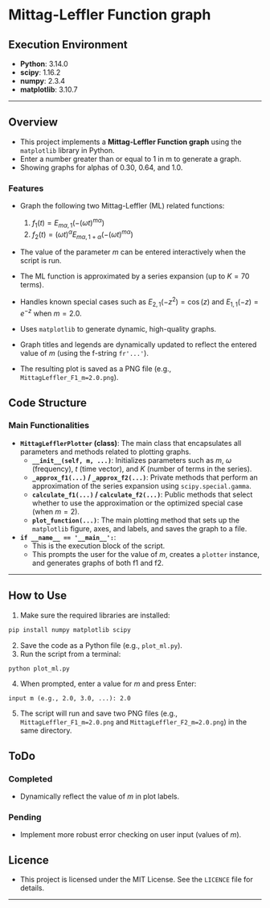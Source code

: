 # **Mittag-Leffler Function graph**

## **Execution Environment**
- **Python**: 3.14.0  
- **scipy**: 1.16.2
- **numpy**: 2.3.4
- **matplotlib**: 3.10.7

---

## **Overview**
- This project implements a **Mittag-Leffler Function graph** using the `matplotlib` library in Python. 
- Enter a number greater than or equal to 1 in m to generate a graph.
- Showing graphs for alphas of 0.30, 0.64, and 1.0.

### **Features**
- Graph the following two Mittag-Leffler (ML) related functions:
  
  1.  $f_1(t) = E_{m\alpha, 1}(-(\omega t)^{m\alpha})$
  2.  $f_2(t) = (\omega t)^\alpha E_{m\alpha, 1+\alpha}(-(\omega t)^{m\alpha})$

- The value of the parameter $m$ can be entered interactively when the script is run.
- The ML function is approximated by a series expansion (up to $K=70$ terms).
- Handles known special cases such as $E_{2,1}(-z^2) = \cos(z)$ and $E_{1,1}(-z) = e^{-z}$ when $m=2.0$.
- Uses `matplotlib` to generate dynamic, high-quality graphs.
- Graph titles and legends are dynamically updated to reflect the entered value of $m$ (using the f-string `fr'...'`).
- The resulting plot is saved as a PNG file (e.g., `MittagLeffler_F1_m=2.0.png`).

## **Code Structure**
### **Main Functionalities**
- **`MittagLefflerPlotter` (class)**: The main class that encapsulates all parameters and methods related to plotting graphs.
  - **`__init__(self, m, ...)`**: Initializes parameters such as $m$, $\omega$ (frequency), $t$ (time vector), and $K$ (number of terms in the series).
  - **`_approx_f1(...)` / `_approx_f2(...)`**: Private methods that perform an approximation of the series expansion using `scipy.special.gamma`.
  - **`calculate_f1(...)` / `calculate_f2(...)`**: Public methods that select whether to use the approximation or the optimized special case (when $m=2$).
  - **`plot_function(...)`**: The main plotting method that sets up the `matplotlib` figure, axes, and labels, and saves the graph to a file.
- **`if __name__ == '__main__':`**:
  - This is the execution block of the script.
  - This prompts the user for the value of $m$, creates a `plotter` instance, and generates graphs of both f1 and f2.

---

## **How to Use**
1. Make sure the required libraries are installed:
```bash
pip install numpy matplotlib scipy
```
2. Save the code as a Python file (e.g., `plot_ml.py`).
3. Run the script from a terminal:
```bash
python plot_ml.py
```
4. When prompted, enter a value for $m$ and press Enter:
```
input m (e.g., 2.0, 3.0, ...): 2.0
```
5. The script will run and save two PNG files (e.g., `MittagLeffler_F1_m=2.0.png` and `MittagLeffler_F2_m=2.0.png`) in the same directory.

## **ToDo**
### **Completed**
- Dynamically reflect the value of $m$ in plot labels.

### **Pending**
- Implement more robust error checking on user input (values ​​of $m$).

## **Licence**
- This project is licensed under the MIT License. See the `LICENCE` file for details.


---
